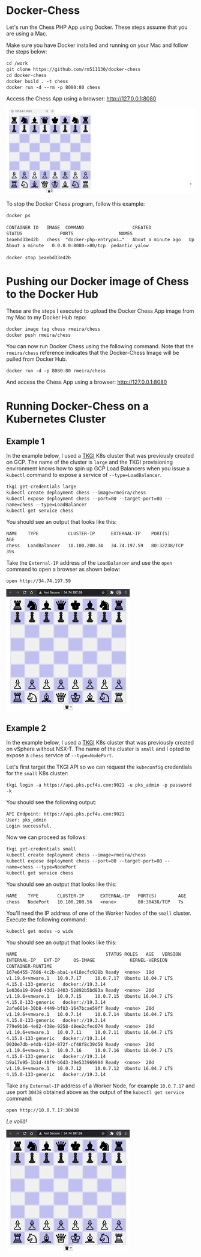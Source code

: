 # Docker-Chess

Let's run the Chess PHP App using Docker. These steps assume that you are using a Mac.

Make sure you have Docker installed and running on your Mac and follow the steps below:

```
cd /work
git clone https://github.com/rm511130/docker-chess
cd docker-chess
docker build . -t chess
docker run -d --rm -p 8080:80 chess
```

Access the Chess App using a browser: http://127.0.0.1:8080

![](./chess.jpg)

To stop the Docker Chess program, follow this example:

```
docker ps

CONTAINER ID   IMAGE  COMMAND                  CREATED              STATUS              PORTS                 NAMES
1eaebd33e42b   chess  "docker-php-entrypoi…"   About a minute ago   Up About a minute   0.0.0.0:8080->80/tcp  pedantic_yalow

docker stop 1eaebd33e42b
```

# Pushing our Docker image of Chess to the Docker Hub

These are the steps I executed to upload the Docker Chess App image from my Mac to my Docker Hub repo:

```
docker image tag chess rmeira/chess
docker push rmeira/chess
```

You can now run Docker Chess using the following command. Note that the `rmeira/chess` reference indicates that the Docker-Chess Image will be pulled from Docker Hub.

```
docker run -d -p 8080:80 rmeira/chess
```

And access the Chess App using a browser: http://127.0.0.1:8080


# Running Docker-Chess on a Kubernetes Cluster

## Example 1

In the example below, I used a [TKGI](https://docs.vmware.com/en/VMware-Tanzu-Kubernetes-Grid-Integrated-Edition/index.html) K8s cluster that was previously created on GCP. The name of the cluster is `large` and the TKGI provisioning environment knows how to spin up GCP Load Balancers when you issue a `kubectl` command to expose a service of `--type=LoadBalancer`.

```
tkgi get-credentials large
kubectl create deployment chess --image=rmeira/chess 
kubectl expose deployment chess --port=80 --target-port=80 --name=chess --type=LoadBalancer
kubectl get service chess
```

You should see an output that looks like this:

```
NAME    TYPE           CLUSTER-IP      EXTERNAL-IP    PORT(S)        AGE
chess   LoadBalancer   10.100.200.34   34.74.197.59   80:32238/TCP   39s
```

Take the `External-IP` address of the `LoadBalancer` and use the `open` command to open a browser as shown below:

```
open http://34.74.197.59 
```

![](./images/docker-chess.png)

## Example 2

In the example below, I used a [TKGI](https://docs.vmware.com/en/VMware-Tanzu-Kubernetes-Grid-Integrated-Edition/index.html) K8s cluster that was previously created on vSphere without NSX-T. The name of the cluster is `small` and I opted to expose a `chess` service of `--type=NodePort`.

Let's first target the TKGI API so we can request the `kubeconfig` credentials for the `small` K8s cluster:

```
tkgi login -a https://api.pks.pcf4u.com:9021 -u pks_admin -p password -k
```

You should see the following output:

```
API Endpoint: https://api.pks.pcf4u.com:9021
User: pks_admin
Login successful.
```

Now we can proceed as follows:

```
tkgi get-credentials small
kubectl create deployment chess --image=rmeira/chess 
kubectl expose deployment chess --port=80 --target-port=80 --name=chess --type=NodePort
kubectl get service chess
```

You should see an output that looks like this:

```
NAME    TYPE       CLUSTER-IP      EXTERNAL-IP   PORT(S)        AGE
chess   NodePort   10.100.200.56   <none>        80:30438/TCP   7s
```

You'll need the IP address of one of the Worker Nodes of the `small` cluster. Execute the following command:

```
kubectl get nodes -o wide
```

You should see an output that looks like this:

```
NAME                                 STATUS ROLES   AGE   VERSION            INTERNAL-IP   EXT-IP     OS-IMAGE             KERNEL-VERSION       CONTAINER-RUNTIME
167e6455-7686-4c2b-aba1-e418ecfc928b Ready  <none>  19d   v1.19.6+vmware.1   10.0.7.17     10.0.7.17  Ubuntu 16.04.7 LTS   4.15.0-133-generic   docker://19.3.14
1e036a19-09ed-43d1-8403-52892b5bd83a Ready  <none>  20d   v1.19.6+vmware.1   10.0.7.15     10.0.7.15  Ubuntu 16.04.7 LTS   4.15.0-133-generic   docker://19.3.14
2afe6614-30b8-4449-bf83-1647bcae59ff Ready  <none>  20d   v1.19.6+vmware.1   10.0.7.14     10.0.7.14  Ubuntu 16.04.7 LTS   4.15.0-133-generic   docker://19.3.14
779e9b16-4e82-438e-9258-d8ee2cfec074 Ready  <none>  20d   v1.19.6+vmware.1   10.0.7.11     10.0.7.11  Ubuntu 16.04.7 LTS   4.15.0-133-generic   docker://19.3.14
9030e7db-e4db-4124-872f-cf48f8c39d58 Ready  <none>  20d   v1.19.6+vmware.1   10.0.7.16     10.0.7.16  Ubuntu 16.04.7 LTS   4.15.0-133-generic   docker://19.3.14
b9a17e95-1b1d-40f9-b6d3-39e533969904 Ready  <none>  20d   v1.19.6+vmware.1   10.0.7.12     10.0.7.12  Ubuntu 16.04.7 LTS   4.15.0-133-generic   docker://19.3.14
```

Take any `External-IP` address of a Worker Node, for example `10.0.7.17` and use port `30438` obtained above as the output of the `kubectl get service` command: 

```
open http://10.0.7.17:30438
```

_Le voilà!_

![](./images/docker-chess.png)


